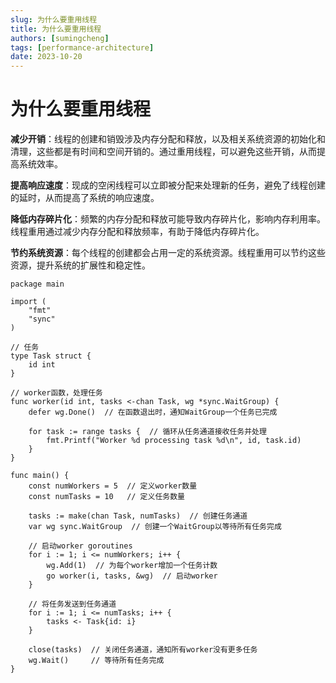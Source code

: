 ```yaml
---
slug: 为什么要重用线程
title: 为什么要重用线程
authors: [sumingcheng]
tags: [performance-architecture]
date: 2023-10-20
---
```


# 为什么要重用线程

**减少开销**：线程的创建和销毁涉及内存分配和释放，以及相关系统资源的初始化和清理，这些都是有时间和空间开销的。通过重用线程，可以避免这些开销，从而提高系统效率。

**提高响应速度**：现成的空闲线程可以立即被分配来处理新的任务，避免了线程创建的延时，从而提高了系统的响应速度。

**降低内存碎片化**：频繁的内存分配和释放可能导致内存碎片化，影响内存利用率。线程重用通过减少内存分配和释放频率，有助于降低内存碎片化。

**节约系统资源**：每个线程的创建都会占用一定的系统资源。线程重用可以节约这些资源，提升系统的扩展性和稳定性。

```
package main

import (
	"fmt"
	"sync"
)

// 任务
type Task struct {
	id int
}

// worker函数，处理任务
func worker(id int, tasks <-chan Task, wg *sync.WaitGroup) {
	defer wg.Done()  // 在函数退出时，通知WaitGroup一个任务已完成

	for task := range tasks {  // 循环从任务通道接收任务并处理
		fmt.Printf("Worker %d processing task %d\n", id, task.id)
	}
}

func main() {
	const numWorkers = 5  // 定义worker数量
	const numTasks = 10   // 定义任务数量

	tasks := make(chan Task, numTasks)  // 创建任务通道
	var wg sync.WaitGroup  // 创建一个WaitGroup以等待所有任务完成

	// 启动worker goroutines
	for i := 1; i <= numWorkers; i++ {
		wg.Add(1)  // 为每个worker增加一个任务计数
		go worker(i, tasks, &wg)  // 启动worker
	}

	// 将任务发送到任务通道
	for i := 1; i <= numTasks; i++ {
		tasks <- Task{id: i}
	}

	close(tasks)  // 关闭任务通道，通知所有worker没有更多任务
	wg.Wait()     // 等待所有任务完成
}

```
